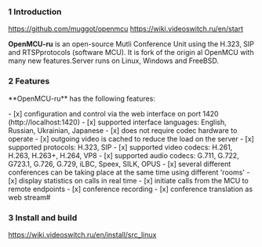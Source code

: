 ### 1 Introduction

   https://github.com/muggot/openmcu
   https://wiki.videoswitch.ru/en/start
  
  **OpenMCU-ru** is an open-source Mutli Conference Unit using the H.323, SIP and RTSPprotocols (software MCU). It is fork of the origin
al OpenMCU with many new features.Server runs on Linux, Windows and FreeBSD.

### 2 Features
<p>**OpenMCU-ru** has the following features:</p>
- [x] configuration and control via the web interface on port 1420 (http://localhost:1420)
- [x] supported interface languages: English, Russian, Ukrainian, Japanese
- [x] does not require codec hardware to operate
- [x] outgoing video is cached to reduce the load on the server
- [x] supported protocols: H.323, SIP
- [x] supported video codecs: H.261, H.263, H.263+, H.264, VP8
- [x] supported audio codecs: G.711, G.722, G723.1, G.726, G.729, iLBC, Speex, SILK, OPUS
- [x] several different conferences can be taking place at the same time using different 'rooms'
- [x] display statistics on calls in real time
- [x] initiate calls from the MCU to remote endpoints
- [x] conference recording
- [x] conference translation as web stream#

### 3 Install and build
https://wiki.videoswitch.ru/en/install/src_linux
